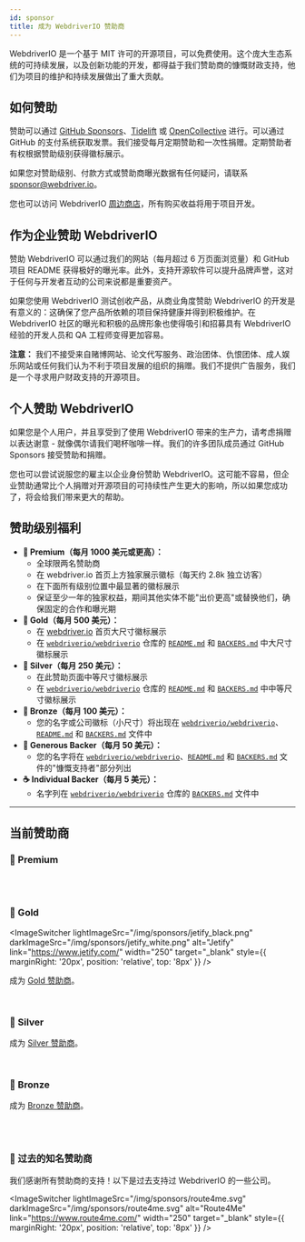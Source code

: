 ```yaml
---
id: sponsor
title: 成为 WebdriverIO 赞助商
---
```


WebdriverIO 是一个基于 MIT 许可的开源项目，可以免费使用。这个庞大生态系统的可持续发展，以及创新功能的开发，都得益于我们赞助商的慷慨财政支持，他们为项目的维护和持续发展做出了重大贡献。

## 如何赞助​
赞助可以通过 [GitHub Sponsors](https://github.com/sponsors/webdriverio)、[Tidelift](enterprise) 或 [OpenCollective](https://opencollective.com/webdriverio) 进行。可以通过 GitHub 的支付系统获取发票。我们接受每月定期赞助和一次性捐赠。定期赞助者有权根据赞助级别获得徽标展示。

如果您对赞助级别、付款方式或赞助商曝光数据有任何疑问，请联系 [sponsor@webdriver.io](mailto:sponsor@webdriver.io)。

您也可以访问 WebdriverIO [周边商店](https://shop.webdriver.io/)，所有购买收益将用于项目开发。

## 作为企业赞助 WebdriverIO​
赞助 WebdriverIO 可以通过我们的网站（每月超过 6 万页面浏览量）和 GitHub 项目 README 获得极好的曝光率。此外，支持开源软件可以提升品牌声誉，这对于任何与开发者互动的公司来说都是重要资产。

如果您使用 WebdriverIO 测试创收产品，从商业角度赞助 WebdriverIO 的开发是有意义的：这确保了您产品所依赖的项目保持健康并得到积极维护。在 WebdriverIO 社区的曝光和积极的品牌形象也使得吸引和招募具有 WebdriverIO 经验的开发人员和 QA 工程师变得更加容易。

__注意：__ 我们不接受来自赌博网站、论文代写服务、政治团体、仇恨团体、成人娱乐网站或任何我们认为不利于项目发展的组织的捐赠。我们不提供广告服务，我们是一个寻求用户财政支持的开源项目。

## 个人赞助 WebdriverIO​
如果您是个人用户，并且享受到了使用 WebdriverIO 带来的生产力，请考虑捐赠以表达谢意 - 就像偶尔请我们喝杯咖啡一样。我们的许多团队成员通过 GitHub Sponsors 接受赞助和捐赠。

您也可以尝试说服您的雇主以企业身份赞助 WebdriverIO。这可能不容易，但企业赞助通常比个人捐赠对开源项目的可持续性产生更大的影响，所以如果您成功了，将会给我们带来更大的帮助。

## 赞助级别福利​

- __💎 Premium（每月 1000 美元或更高）：__
  - 全球限两名赞助商
  - 在 webdriver.io 首页上方独家展示徽标（每天约 2.8k 独立访客）
  - 在下面所有级别位置中最显著的徽标展示
  - 保证至少一年的独家权益，期间其他实体不能"出价更高"或替换他们，确保固定的合作和曝光期
- __🥇 Gold（每月 500 美元）：__
  - 在 [webdriver.io](https://webdriver.io/) 首页大尺寸徽标展示
  - 在 [`webdriverio/webdriverio`](https://github.com/webdriverio/webdriverio) 仓库的 [`README.md`](https://github.com/webdriverio/webdriverio/blob/main/README.md) 和 [`BACKERS.md`](https://github.com/webdriverio/webdriverio/blob/main/BACKERS.md) 中大尺寸徽标展示
- __🥈 Silver（每月 250 美元）：__
  - 在此赞助页面中等尺寸徽标展示
  - 在 [`webdriverio/webdriverio`](https://github.com/webdriverio/webdriverio) 仓库的 [`README.md`](https://github.com/webdriverio/webdriverio/blob/main/README.md) 和 [`BACKERS.md`](https://github.com/webdriverio/webdriverio/blob/main/BACKERS.md) 中中等尺寸徽标展示
- __🥉 Bronze（每月 100 美元）：__
  - 您的名字或公司徽标（小尺寸）将出现在 [`webdriverio/webdriverio`](https://github.com/webdriverio/webdriverio)、[`README.md`](https://github.com/webdriverio/webdriverio/blob/main/README.md) 和 [`BACKERS.md`](https://github.com/webdriverio/webdriverio/blob/main/BACKERS.md) 文件中
- __🍺 Generous Backer（每月 50 美元）：__
  - 您的名字将在 [`webdriverio/webdriverio`](https://github.com/webdriverio/webdriverio)、[`README.md`](https://github.com/webdriverio/webdriverio/blob/main/README.md) 和 [`BACKERS.md`](https://github.com/webdriverio/webdriverio/blob/main/BACKERS.md) 文件的"慷慨支持者"部分列出
- __☕️ Individual Backer（每月 5 美元）：__
  - 名字列在 [`webdriverio/webdriverio`](https://github.com/webdriverio/webdriverio) 仓库的 [`BACKERS.md`](https://github.com/webdriverio/webdriverio/blob/main/BACKERS.md) 文件中

---

## 当前赞助商

### 💎 Premium

<ImageSwitcher
    lightImageSrc="/img/sponsors/browserstack_black.svg"
    darkImageSrc="/img/sponsors/browserstack_white.svg"
    alt="BrowserStack"
    target="_blank"
    link="https://www.browserstack.com/automation-webdriverio"
/>

<br />
<br />

### 🥇 Gold

<ImageSwitcher
    lightImageSrc="/img/sponsors/jetify_black.png"
    darkImageSrc="/img/sponsors/jetify_white.png"
    alt="Jetify"
    link="https://www.jetify.com/"
    width="250"
    target="_blank"
    style={{ marginRight: '20px', position: 'relative', top: '8px' }}
/>

<ImageSwitcher
    lightImageSrc="/img/sponsors/lambdatest_black.svg"
    darkImageSrc="/img/sponsors/lambdatest_white.svg"
    alt="Lambdatest"
    target="_blank"
    link="https://www.lambdatest.com/"
    width="250"
/>

成为 [Gold 赞助商](https://opencollective.com/webdriverio/contribute/gold-sponsor-26921/checkout?interval=month&amount=500&contributeAs=me)。

<br />

### 🥈 Silver

<ImageSwitcher
    lightImageSrc="/img/sponsors/testingbot.svg"
    darkImageSrc="/img/sponsors/testingbot.svg"
    alt="TestingBot"
    link="https://testingbot.com/"
    width="150"
    target="_blank"
/>

成为 [Silver 赞助商](https://opencollective.com/webdriverio/contribute/silver-sponsor-69223/checkout?interval=month&amount=250&contributeAs=me)。

<br />

### 🥉 Bronze

<ImageSwitcher
    lightImageSrc="/img/sponsors/eslint_black.svg"
    darkImageSrc="/img/sponsors/eslint_white.svg"
    alt="Eslint"
    target="_blank"
    link="https://eslint.org/"
    width="150"
/>

<ImageSwitcher
    lightImageSrc="/img/sponsors/gridlastic.png"
    darkImageSrc="/img/sponsors/gridlastic.png"
    alt="Gridlastic"
    target="_blank"
    link="https://www.gridlastic.com/webdriverio.html"
    width="150"
/>

成为 [Bronze 赞助商](https://opencollective.com/webdriverio/contribute/bronze-sponsor-69224/checkout?interval=month&amount=100&contributeAs=me)。

<br />
<br />

### 🙇 过去的知名赞助商

我们感谢所有赞助商的支持！以下是过去支持过 WebdriverIO 的一些公司。

<ImageSwitcher
    lightImageSrc="/img/sponsors/saucelabs_black.svg"
    darkImageSrc="/img/sponsors/saucelabs_white.svg"
    alt="Sauce Labs"
    link="https://saucelabs.com/"
    width="150"
    target="_blank"
/>

<ImageSwitcher
    lightImageSrc="/img/sponsors/route4me.svg"
    darkImageSrc="/img/sponsors/route4me.svg"
    alt="Route4Me"
    link="https://www.route4me.com/"
    width="250"
    target="_blank"
    style={{ marginRight: '20px', position: 'relative', top: '8px' }}
/>